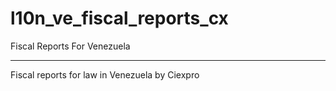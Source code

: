 # l10n_ve_fiscal_reports_cx

Fiscal Reports For Venezuela

---------------------------------------------
Fiscal reports for law in Venezuela  by Ciexpro